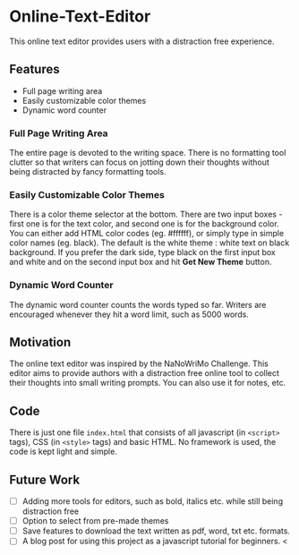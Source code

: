 # Online-Text-Editor
This online text editor provides users with a distraction free experience.


## Features

* Full page writing area
* Easily customizable color themes
* Dynamic word counter

### Full Page Writing Area

The entire page is devoted to the writing space. There is no formatting tool clutter so that writers can focus on jotting down their thoughts without being distracted by fancy formatting tools.

### Easily Customizable Color Themes

There is a color theme selector at the bottom. There are two input boxes - first one is for the text color, and second one is for the background color. You can either add HTML color codes (eg. #ffffff), or simply type in simple color names (eg. black).
The default is the white theme : white text on black background.
If you prefer the dark side, type black on the first input box and white and on the second input box and hit **Get New Theme** button. 

### Dynamic Word Counter

The dynamic word counter counts the words typed so far. Writers are encouraged whenever they hit a word limit, such as 5000 words.


## Motivation

The online text editor was inspired by the NaNoWriMo Challenge. This editor aims to provide authors with a distraction free online tool to collect their thoughts into small writing prompts. 
You can also use it for notes, etc.


## Code

There is just one file `index.html` that consists of all javascript (in `<script>` tags), CSS (in `<style>` tags) and basic HTML. No framework is used, the code is kept light and simple. 

## Future Work

- [ ] Adding more tools for editors, such as bold, italics etc. while still being distraction free
- [ ] Option to select from pre-made themes
- [ ] Save features to download the text written as pdf, word, txt etc. formats.
- [ ] A blog post for using this project as a javascript tutorial for beginners.
<
